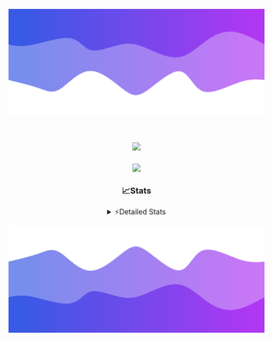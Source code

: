 ![Header](./header.png)
<div align="center">

<h1 align="center">
  <a href="https://git.io/typing-svg">
    <img src="https://readme-typing-svg.herokuapp.com/?lines=Hello,+There!+👋;This+is+chicho.;CEO+on+Hely+Development....;&center=true&size=25">
  </a>
</h1>
  
<p align="center">
  <img src="https://lanyard.cnrad.dev/api/852683595378196480" />
</p>

### 📈Stats
<details>
    <summary> ⚡Detailed Stats</summary>
    <br/>

<!--START_SECTION:waka-->
![Code Time](http://img.shields.io/badge/Code%20Time-241%20hrs%2053%20mins-blue)

![Profile Views](http://img.shields.io/badge/Profile%20Views-3-blue)

**🐱 My GitHub Data** 

> 📦 42.4 kB Used in GitHub's Storage 
 > 
> 🏆 22 Contributions in the Year 2023
 > 
> 🚫 Not Opted to Hire
 > 
> 📜 7 Public Repositories 
 > 
> 🔑 9 Private Repositories 
 > 
**I'm a Night 🦉** 

```text
🌞 Morning                15 commits          ██░░░░░░░░░░░░░░░░░░░░░░░   07.11 % 
🌆 Daytime                28 commits          ███░░░░░░░░░░░░░░░░░░░░░░   13.27 % 
🌃 Evening                105 commits         ████████████░░░░░░░░░░░░░   49.76 % 
🌙 Night                  63 commits          ███████░░░░░░░░░░░░░░░░░░   29.86 % 
```
📅 **I'm Most Productive on Wednesday** 

```text
Monday                   13 commits          ██░░░░░░░░░░░░░░░░░░░░░░░   06.16 % 
Tuesday                  40 commits          █████░░░░░░░░░░░░░░░░░░░░   18.96 % 
Wednesday                42 commits          █████░░░░░░░░░░░░░░░░░░░░   19.91 % 
Thursday                 25 commits          ███░░░░░░░░░░░░░░░░░░░░░░   11.85 % 
Friday                   33 commits          ████░░░░░░░░░░░░░░░░░░░░░   15.64 % 
Saturday                 23 commits          ███░░░░░░░░░░░░░░░░░░░░░░   10.90 % 
Sunday                   35 commits          ████░░░░░░░░░░░░░░░░░░░░░   16.59 % 
```


📊 **This Week I Spent My Time On** 

```text
🕑︎ Time Zone: America/Argentina/Buenos_Aires

💬 Programming Languages: 
Python                   3 hrs 15 mins       ███████████░░░░░░░░░░░░░░   42.87 % 
HTML                     1 hr 52 mins        ██████░░░░░░░░░░░░░░░░░░░   24.66 % 
C++                      1 hr 11 mins        ████░░░░░░░░░░░░░░░░░░░░░   15.64 % 
SCSS                     36 mins             ██░░░░░░░░░░░░░░░░░░░░░░░   07.94 % 
CSS                      19 mins             █░░░░░░░░░░░░░░░░░░░░░░░░   04.21 % 

🔥 Editors: 
VS Code                  6 hrs 5 mins        ████████████████████░░░░░   80.03 % 
Visual Studio            1 hr 31 mins        █████░░░░░░░░░░░░░░░░░░░░   19.97 % 

🐱‍💻 Projects: 
Unknown Project          3 hrs 29 mins       ███████████░░░░░░░░░░░░░░   45.97 % 
pagina-1                 1 hr 15 mins        ████░░░░░░░░░░░░░░░░░░░░░   16.50 % 
belware                  1 hr 10 mins        ████░░░░░░░░░░░░░░░░░░░░░   15.39 % 
InfantryCheats           58 mins             ███░░░░░░░░░░░░░░░░░░░░░░   12.78 % 
Hate                     19 mins             █░░░░░░░░░░░░░░░░░░░░░░░░   04.32 % 

💻 Operating System: 
Windows                  7 hrs 36 mins       █████████████████████████   100.00 % 
```

**I Mostly Code in JavaScript** 

```text
JavaScript               8 repos             █████████░░░░░░░░░░░░░░░░   36.36 % 
CSS                      3 repos             ███░░░░░░░░░░░░░░░░░░░░░░   13.64 % 
HTML                     2 repos             ██░░░░░░░░░░░░░░░░░░░░░░░   09.09 % 
C#                       2 repos             ██░░░░░░░░░░░░░░░░░░░░░░░   09.09 % 
Batchfile                1 repo              █░░░░░░░░░░░░░░░░░░░░░░░░   04.55 % 
```




 Last Updated on 29/07/2023 20:11:18 UTC
<!--END_SECTION:waka-->
</details>

![Footer](./footer.png)
